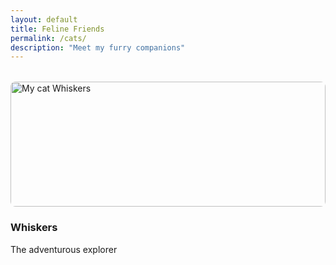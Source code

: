 ```yaml
---
layout: default
title: Feline Friends
permalink: /cats/
description: "Meet my furry companions"
---
```


<div class="cat-gallery">
  <div class="cat-card">
    <img src="/assets/images/cat1.jpg" alt="My cat Whiskers">
    <h3>Whiskers</h3>
    <p>The adventurous explorer</p>
  </div>
  
  <!-- Add more cats as needed -->
</div>

<style>
  .cat-gallery {
    display: grid;
    grid-template-columns: repeat(auto-fill, minmax(250px, 1fr));
    gap: 20px;
    margin: 2rem 0;
  }
  .cat-card img {
    width: 100%;
    height: 200px;
    object-fit: cover;
    border-radius: 8px;
  }
</style>
